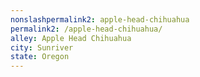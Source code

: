 ```yaml
---
﻿nonslashpermalink2: apple-head-chihuahua
permalink2: /apple-head-chihuahua/
alley: Apple Head Chihuahua
city: Sunriver
state: Oregon
---
```

